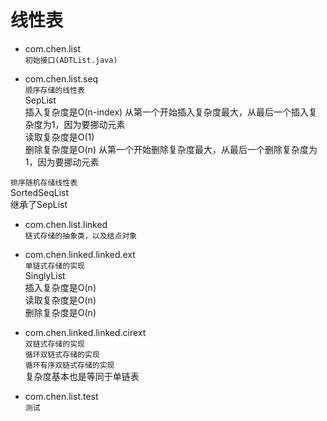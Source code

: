 线性表
=======

* com.chen.list  
`初始接口(ADTList.java)`  

* com.chen.list.seq  
`顺序存储的线性表`  
	SepList  
	插入复杂度是O(n-index)  从第一个开始插入复杂度最大，从最后一个插入复杂度为1，因为要挪动元素  
	读取复杂度是O(1)  
	删除复杂度是O(n)		从第一个开始删除复杂度最大，从最后一个删除复杂度为1，因为要挪动元素   
	
`排序随机存储线性表`  
	SortedSeqList  
	继承了SepList  

* com.chen.list.linked    
`链式存储的抽象类，以及结点对象`  

* com.chen.linked.linked.ext    
`单链式存储的实现`  
	SinglyList  
	插入复杂度是O(n)  
	读取复杂度是O(n)  
	删除复杂度是O(n)  

* com.chen.linked.linked.cirext  
`双链式存储的实现`  
`循环双链式存储的实现`  
`循环有序双链式存储的实现`  
	复杂度基本也是等同于单链表  

* com.chen.list.test  
`测试`  
	